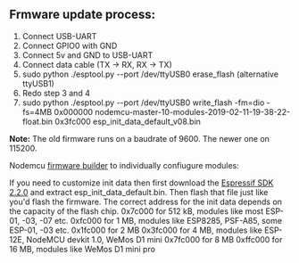## Frmware update process:
1) Connect USB-UART
2) Connect GPIO0 with GND
3) Connect 5v and GND to USB-UART
4) Connect data cable (TX -> RX, RX -> TX)
5) sudo python ./esptool.py --port /dev/ttyUSB0 erase_flash (alternative ttyUSB1)
6) Redo step 3 and 4
7) sudo python ./esptool.py --port /dev/ttyUSB0 write_flash -fm=dio -fs=4MB 0x000000 nodemcu-master-10-modules-2019-02-11-19-38-22-float.bin 0x3fc000 esp_init_data_default_v08.bin

**Note:** The old firmware runs on a baudrate of 9600. The newer one on 115200.


Nodemcu [firmware builder](https://nodemcu-build.com/) to individually confiugure modules: 

If you need to customize init data then first download the [Espressif SDK 2.2.0](https://github.com/espressif/ESP8266_NONOS_SDK/archive/v2.2.0.zip) and extract esp_init_data_default.bin. Then flash that file just like you'd flash the firmware. The correct address for the init data depends on the capacity of the flash chip.
0x7c000 for 512 kB, modules like most ESP-01, -03, -07 etc.
0xfc000 for 1 MB, modules like ESP8285, PSF-A85, some ESP-01, -03 etc.
0x1fc000 for 2 MB
0x3fc000 for 4 MB, modules like ESP-12E, NodeMCU devkit 1.0, WeMos D1 mini
0x7fc000 for 8 MB
0xffc000 for 16 MB, modules like WeMos D1 mini pro
